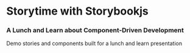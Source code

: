 # Storytime with Storybookjs
### A Lunch and Learn about Component-Driven Development

Demo stories and components built for a lunch and learn presentation
